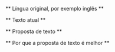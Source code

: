 ** Língua original, por exemplo inglês **



** Texto atual **



** Proposta de texto **



** Por que a proposta de texto é melhor **